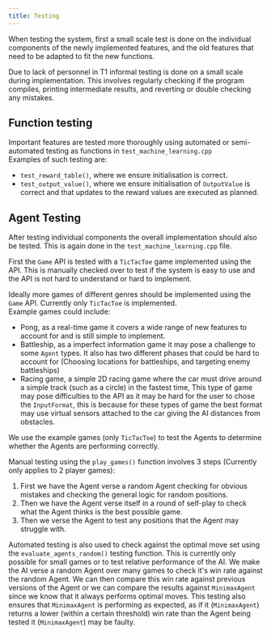 ```yaml
---
title: Testing
---
```


When testing the system, first a small scale test is done on the individual components of the newly
implemented features, and the old features that need to be adapted to fit the new functions.

Due to lack of personnel in T1 informal testing is done on a small scale during implementation. This
involves regularly checking if the program compiles, printing intermediate results, and reverting or
double checking any mistakes.

## Function testing

Important features are tested more thoroughly using automated or semi-automated testing as functions
in `test_machine_learning.cpp`  
Examples of such testing are:

- `test_reward_table()`, where we ensure initialisation is correct.
- `test_output_value()`, where we ensure initialisation of `OutputValue` is correct and that updates
  to the reward values are executed as planned.

## Agent Testing

After testing individual components the overall implementation should also be tested. This is again
done in the `test_machine_learning.cpp` file.

First the `Game` API is tested with a `TicTacToe` game implemented using the API. This is manually
checked over to test if the system is easy to use and the API is not hard to understand or hard to
implement.

Ideally more games of different genres should be implemented using the `Game` API. Currently only
`TicTacToe` is implemented.  
Example games could include:

- Pong, as a real-time game it covers a wide range of new features to account for and is still
  simple to implement.
- Battleship, as a imperfect information game it may pose a challenge to some `Agent` types. It also
  has two different phases that could be hard to account for (Choosing locations for battleships,
  and targeting enemy battleships)
- Racing game, a simple 2D racing game where the car must drive around a simple track (such as a
  circle) in the fastest time, This type of game may pose difficulties to the API as it may be hard
  for the user to chose the `InputFormat`, this is because for these types of game the best format
  may use virtual sensors attached to the car giving the AI distances from obstacles.

We use the example games (only `TicTacToe`) to test the Agents to determine whether the Agents are
performing correctly.

Manual testing using the `play_games()` function involves 3 steps (Currently only applies to 2
player games):

1. First we have the Agent verse a random Agent checking for obvious mistakes and checking the
   general logic for random positions.
2. Then we have the Agent verse itself in a round of self-play to check what the Agent thinks is the
   best possible game.
3. Then we verse the Agent to test any positions that the Agent may struggle with.

Automated testing is also used to check against the optimal move set using the
`evaluate_agents_random()` testing function. This is currently only possible for small games or to
test relative performance of the AI. We make the AI verse a random Agent over many games to check
it's win rate against the random Agent. We can then compare this win rate against previous versions
of the Agent or we can compare the results against `MinimaxAgent` since we know that it always
performs optimal moves. This testing also ensures that `MinimaxAgent` is performing as expected, as
if it (`MinimaxAgent`) returns a lower (within a certain threshold) win rate than the Agent being
tested it (`MinimaxAgent`) may be faulty.
